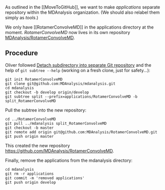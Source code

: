 As outlined in the [[MoveToGitHub]], we want to make *applications* separate repository within the MDAnalysis organization. (We should also relabel them simply as *tools*.)

We only have [[RotamerConvolveMD]] in the applications directory at the moment. *RotamerConvolveMD* now lives in its own repository [MDAnalysis/RotamerConvolveMD](https://github.com/MDAnalysis/RotamerConvolveMD).

## Procedure ##
Oliver followed [Detach subdirectory into separate Git repository](http://stackoverflow.com/questions/359424/detach-subdirectory-into-separate-git-repository/17864475#17864475) and the help of `git subtree --help` (working on a fresh clone, just for safety...):
```
git init RotamerConvolveMD
git clone git@github.com:MDAnalysis/mdanalysis.git
cd mdanalysis
git checkout -b develop origin/develop
git subtree split --prefix=applications/RotamerConvolveMD -b split_RotamerConvolveMD
```
Pull the subtree into the new repository:
```
cd ../RotamerConvolveMD
git pull ../mdanalysis split_RotamerConvolveMD
git checkout -b master
git remote add origin git@github.com:MDAnalysis/RotamerConvolveMD.git
git push origin master
```
This created the new repository https://github.com/MDAnalysis/RotamerConvolveMD.

Finally, remove the applications from the mdanalysis directory:
```
cd mdanalysis
git rm -r applications
git commit -m 'removed applications'
git push origin develop
``` 

